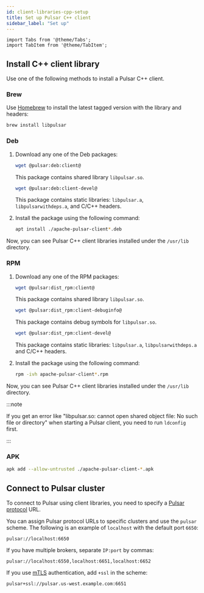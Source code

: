 ```yaml
---
id: client-libraries-cpp-setup
title: Set up Pulsar C++ client
sidebar_label: "Set up"
---
```


````mdx-code-block
import Tabs from '@theme/Tabs';
import TabItem from '@theme/TabItem';
````

## Install C++ client library

Use one of the following methods to install a Pulsar C++ client.

### Brew

Use [Homebrew](http://brew.sh/) to install the latest tagged version with the library and headers:

```bash
brew install libpulsar
```

### Deb

1. Download any one of the Deb packages:

   <Tabs>
   <TabItem value="client">

   ```bash
   wget @pulsar:deb:client@
   ```

   This package contains shared library `libpulsar.so`.

   </TabItem>
   <TabItem value="client-devel">

   ```bash
   wget @pulsar:deb:client-devel@
   ```

   This package contains static libraries: `libpulsar.a`, `libpulsarwithdeps.a`, and C/C++ headers.

   </TabItem>
   </Tabs>

2. Install the package using the following command:

   ```bash
   apt install ./apache-pulsar-client*.deb
   ```

Now, you can see Pulsar C++ client libraries installed under the `/usr/lib` directory.

### RPM

1. Download any one of the RPM packages:

   <Tabs>
   <TabItem value="client">

   ```bash
   wget @pulsar:dist_rpm:client@
   ```

   This package contains shared library `libpulsar.so`.

   </TabItem>
   <TabItem value="client-debuginfo">

   ```bash
   wget @pulsar:dist_rpm:client-debuginfo@
   ```

   This package contains debug symbols for `libpulsar.so`.

   </TabItem>
   <TabItem value="client-devel">

   ```bash
   wget @pulsar:dist_rpm:client-devel@
   ```

   This package contains static libraries: `libpulsar.a`, `libpulsarwithdeps.a` and C/C++ headers.

   </TabItem>
   </Tabs>

2. Install the package using the following command:

   ```bash
   rpm -ivh apache-pulsar-client*.rpm
   ```

Now, you can see Pulsar C++ client libraries installed under the `/usr/lib` directory.

:::note

If you get an error like "libpulsar.so: cannot open shared object file: No such file or directory" when starting a Pulsar client, you need to run `ldconfig` first.

:::

### APK

```bash
apk add --allow-untrusted ./apache-pulsar-client-*.apk
```

## Connect to Pulsar cluster

To connect to Pulsar using client libraries, you need to specify a [Pulsar protocol](developing-binary-protocol.md) URL.

You can assign Pulsar protocol URLs to specific clusters and use the `pulsar` scheme. The following is an example of `localhost` with the default port `6650`:

```http
pulsar://localhost:6650
```

If you have multiple brokers, separate `IP:port` by commas:

```http
pulsar://localhost:6550,localhost:6651,localhost:6652
```

If you use [mTLS](security-tls-authentication.md) authentication, add `+ssl` in the scheme:

```http
pulsar+ssl://pulsar.us-west.example.com:6651
```